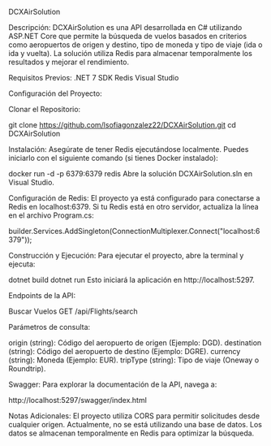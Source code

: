 DCXAirSolution

Descripción:
DCXAirSolution es una API desarrollada en C# utilizando ASP.NET Core que permite la búsqueda de vuelos basados en criterios como aeropuertos de origen y destino, tipo de moneda y tipo de viaje (ida o ida y vuelta). La solución utiliza Redis para almacenar temporalmente los resultados y mejorar el rendimiento.

Requisitos Previos:
.NET 7 SDK
Redis
Visual Studio

Configuración del Proyecto:

Clonar el Repositorio:

git clone https://github.com/lsofiagonzalez22/DCXAirSolution.git
cd DCXAirSolution

Instalación:
Asegúrate de tener Redis ejecutándose localmente. Puedes iniciarlo con el siguiente comando (si tienes Docker instalado):

docker run -d -p 6379:6379 redis
Abre la solución DCXAirSolution.sln en Visual Studio.

Configuración de Redis:
El proyecto ya está configurado para conectarse a Redis en localhost:6379. Si tu Redis está en otro servidor, actualiza la línea en el archivo Program.cs:


builder.Services.AddSingleton<IConnectionMultiplexer>(ConnectionMultiplexer.Connect("localhost:6379"));

Construcción y Ejecución:
Para ejecutar el proyecto, abre la terminal y ejecuta:

dotnet build
dotnet run
Esto iniciará la aplicación en http://localhost:5297.

Endpoints de la API:

Buscar Vuelos
GET /api/Flights/search

Parámetros de consulta:

origin (string): Código del aeropuerto de origen (Ejemplo: DGD).
destination (string): Código del aeropuerto de destino (Ejemplo: DGRE).
currency (string): Moneda (Ejemplo: EUR).
tripType (string): Tipo de viaje (Oneway o Roundtrip).

Swagger:
Para explorar la documentación de la API, navega a:

http://localhost:5297/swagger/index.html

Notas Adicionales:
El proyecto utiliza CORS para permitir solicitudes desde cualquier origen.
Actualmente, no se está utilizando una base de datos. Los datos se almacenan temporalmente en Redis para optimizar la búsqueda.
